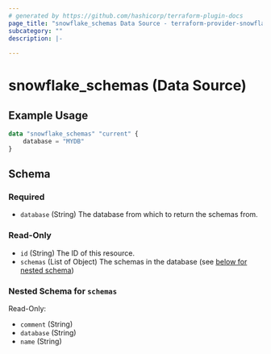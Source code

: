 ```yaml
---
# generated by https://github.com/hashicorp/terraform-plugin-docs
page_title: "snowflake_schemas Data Source - terraform-provider-snowflake"
subcategory: ""
description: |-
  
---
```


# snowflake_schemas (Data Source)



## Example Usage

```terraform
data "snowflake_schemas" "current" {
    database = "MYDB"
}
```

<!-- schema generated by tfplugindocs -->
## Schema

### Required

- `database` (String) The database from which to return the schemas from.

### Read-Only

- `id` (String) The ID of this resource.
- `schemas` (List of Object) The schemas in the database (see [below for nested schema](#nestedatt--schemas))

<a id="nestedatt--schemas"></a>
### Nested Schema for `schemas`

Read-Only:

- `comment` (String)
- `database` (String)
- `name` (String)


